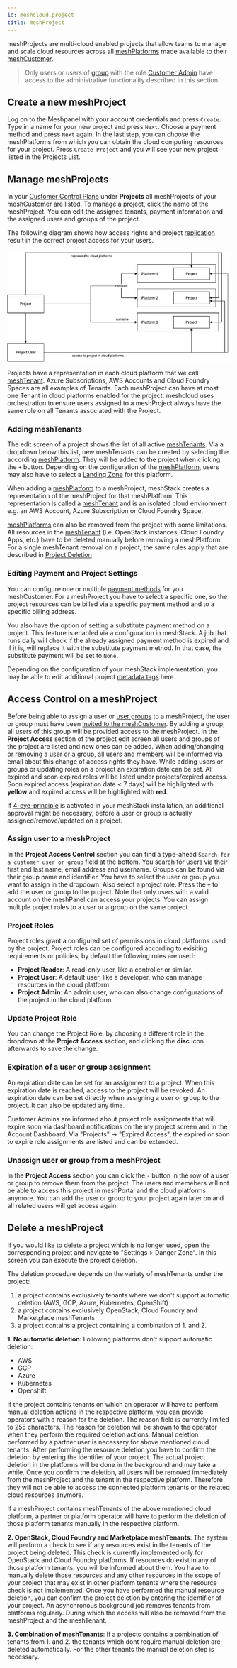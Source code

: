 ```yaml
---
id: meshcloud.project
title: meshProject
---
```


meshProjects are multi-cloud enabled projects that allow teams to manage and scale cloud resources across all [meshPlatforms](meshcloud.platforms.md) made available to their [meshCustomer](meshcloud.customer.md).

> Only users or users of [group](meshcloud.customer.md#user-groups) with the role [Customer Admin](meshcloud.customer.md#assign-meshcustomer-roles) have access to the administrative functionality described in this section.

## Create a new meshProject

Log on to the Meshpanel with your account credentials and press `Create`. Type in a name for your new project and press `Next`. Choose a payment method and press `Next` again. In the last step, you can choose the meshPlatforms from which you can obtain the cloud computing resources for your project. Press `Create Project` and you will see your new project listed in the Projects List.

## Manage meshProjects

In your [Customer Control Plane](./meshcloud.customer.md#managing-your-meshcustomer) under **Projects** all meshProjects of your meshCustomer are listed. To manage a project, click the name of the meshProject. You can edit the assigned tenants, payment information and the assigned users and groups of the project.

The following diagram shows how access rights and project [replication](./meshcloud.tenant.md) result in the correct project access for your users.

![Project User Role Replication](assets/project-user-roles.png)

Projects have a representation in each cloud platform that we call [meshTenant](./meshcloud.tenant.md). Azure Subscriptions, AWS Accounts and Cloud Foundry Spaces are all examples of Tenants. Each meshProject can have at most one Tenant in cloud platforms enabled for the project.
meshcloud uses orchestration to ensure users assigned to a meshProject always have the same role on all Tenants associated with the Project.

### Adding meshTenants

The edit screen of a project shows the list of all active [meshTenants](./meshcloud.tenant.md). Via a dropdown below this list, new meshTenants can be created by selecting the according [meshPlatform](meshcloud.platforms.md). They will be added to the project when clicking the `+` button. Depending on the configuration of the [meshPlatform](meshcloud.platforms.md), users may also have to select a [Landing Zone](meshcloud.landing-zones.md) for this platform.

When adding a [meshPlatform](meshcloud.platforms.md) to a meshProject, meshStack creates a representation of the meshProject for that meshPlatform. This representation is called a [meshTenant](meshcloud.tenant.md) and is an isolated cloud environment e.g. an AWS Account, Azure Subscription or Cloud Foundry Space.

[meshPlatforms](meshcloud.platforms.md) can also be removed from the project with some limitations. All resources in the [meshTenant](meshcloud.tenant.md) (i.e. OpenStack instances, Cloud Foundry Apps, etc.) have to be deleted manually before removing a meshPlatform. For a single meshTenant removal on a project, the same rules apply that are described in [Project Deletion](#delete-a-meshproject)

### Editing Payment and Project Settings

You can configure one or multiple [payment methods](meshcloud.payment-methods.md) for you meshCustomer. For a meshProject you have to select a specific one, so the project resources can be billed via a specific payment method and to a specific billing address.

You also have the option of setting a substitute payment method on a project. This feature is enabled via a configuration in meshStack. A job that runs daily will check if the already assigned payment method is expired and if it is, will replace it with the substitute payment method. In that case, the substitute payment will be set to `None`.

Depending on the configuration of your meshStack implementation, you may be able to edit additional project [metadata tags](./meshcloud.metadata-tags.md) here.

## Access Control on a meshProject

Before being able to assign a user or [user groups](meshcloud.customer.md#user-groups) to a meshProject, the user or group must have been [invited to the meshCustomer](meshcloud.customer.md#invite-users-to-a-meshcustomer-team). By adding a group, all users of this group will be provided access to the meshProject. In the **Project Access** section of the project edit screen all users and groups of the project are listed and new ones can be added. When adding/changing or removing a user or a group, all users and members will be informed via email about this change of access rights they have.
While adding users or groups or updating roles on a project an expiration date can be set. All expired and soon expired roles will be listed under projects/expired access.
Soon expired access (expiration date < 7 days) will be highlighted with **yellow** and expired access will be highlighted with **red**.

If [4-eye-principle](meshstack.authorization.md#user-project-role-approval) is activated in your meshStack installation, an additional approval might be necessary, before a user or group is actually assigned/remove/updated on a project.

### Assign user to a meshProject

In the **Project Access Control** section you can find a type-ahead `Search for a customer user or group` field at the bottom. You search for users via their first and last name, email address and username. Groups can be found via their group name and identifier. You have to select the user or group you want to assign in the dropdown. Also select a project role. Press the `+` to add the user or group to the project. Note that only users with a valid account on the meshPanel can access your projects. You can assign multiple project roles to a user or a group on the same project.

### Project Roles

Project roles grant a configured set of permissions in cloud platforms used by the project. Project roles can be configured according to exisiting requirements or policies, by default the following roles are used:

- **Project Reader**: A read-only user, like a controller or similar.
- **Project User**: A default user, like a developer, who can manage resources in the cloud platform.
- **Project Admin**: An admin user, who can also change configurations of the project in the cloud platform.

### Update Project Role

You can change the Project Role, by choosing a different role in the dropdown at the **Project Access** section, and clicking the **disc** icon afterwards to save the change.

### Expiration of a user or group assignment

An expiration date can be set for an assignment to a project. When this expiration date is reached, access to the project will be revoked. An expiration date can be set directly when assigning a user or group to the project. It can also be updated any time.

Customer Admins are informed about project role assignments that will expire soon via dashboard notifications on the my project screen and in the Account Dashboard.
Via "Projects" -> "Expired Access", the expired or soon to expire role assignments are listed and can be extended.

### Unassign user or group from a meshProject

In the **Project Access** section you can click the `-` button in the row of a user or group to remove them from the project. The users and memebers will not be able to access this project in meshPortal and the cloud platforms anymore. You can add the user or group to your project again later on and all related users will get access again.

## Delete a meshProject

If you would like to delete a project which is no longer used, open the corresponding project and navigate to "Settings > Danger Zone". In this screen you can execute the project deletion.

The deletion procedure depends on the variaty of meshTenants under the project:

1. a project contains exclusively tenants where we don't support automatic deletion (AWS, GCP, Azure, Kubernetes, OpenShift)
2. a project contains exclusively OpenStack, Cloud Foundry and Marketplace meshTenants
3. a project contains a project containing a combination of 1. and 2.

**1. No automatic deletion**: Following platforms don't support automatic deletion:

- AWS
- GCP
- Azure
- Kubernetes
- Openshift

 If the project contains tenants on which an operator will have to perform manual deletion actions in the respective platform, you can provide operators with a reason for the deletion. The reason field is currently limited to 255 characters. The reason for deletion will be shown to the operator when they perform the required deletion actions. Manual deletion performed by a partner user is necessary for above mentioned cloud tenants.
 After performing the resource deletion you have to confirm the deletion by entering the identifier of your project. The actual project deletion in the platforms will be done in the background and may take a while. Once you confirm the deletion, all users will be removed immediately from the meshProject and the tenant in the respective platform. Therefore they will not be able to access the connected platform tenants or the related cloud resources anymore.

If a meshProject contains meshTenants of the above mentioned cloud platform, a partner or platform operator will have to perform the deletion of those platform tenants manually in the respective platform.


**2. OpenStack, Cloud Foundry and Marketplace meshTenants**: The system will perform a check to see if any resources exist in the tenants of the project being deleted. This check is currently implemented only for OpenStack and Cloud Foundry platforms. If resources do exist in any of those platform tenants, you will be informed about them. You have to manually delete those resources and any other resources in the scope of your project that may exist in other platform tenants where the resource check is not implemented. Once you have performed the manual resource deletion, you can confirm the project deletion by entering the identifier of your project. An asynchronous background job removes tenants from platforms regularly. During which the access will also be removed from the meshProject and the meshTenant.

**3. Combination of meshTenants**: If a projects contains a combination of tenants from 1. and 2. the tenants which dont require manual deletion are deleted automatically. For the other tenants the manual deletion step is necessary.

